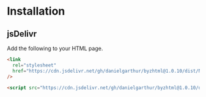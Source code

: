 # Installation

## jsDelivr

Add the following to your HTML page.

```html
<link
  rel="stylesheet"
  href="https://cdn.jsdelivr.net/gh/danielgarthur/byzhtml@1.0.10/dist/Neanes.css"
/>

<script src="https://cdn.jsdelivr.net/gh/danielgarthur/byzhtml@1.0.10/dist/byzhtml.min.js"></script>
```
